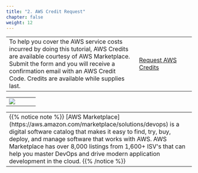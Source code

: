```yaml
---
title: "2. AWS Credit Request"
chapter: false
weight: 12
---
```


<table class="credit" style="width:100%">
<tr class="credit">
  <td class="credit" style="width:70%">To help you cover the AWS service costs incurred by doing this tutorial,
AWS Credits are available courtesy of AWS Marketplace. Submit the form and you
will receive a confirmation email with an AWS Credit Code. Credits are 
available while supplies last.
  
  </td>

  <td class="credit" style="width:30%"> <a href="https://pages.awscloud.com/awsmp-wsm-dev-workshop-series-credit-request.html?trk=lab_synk" target="_blank" class="credit-btn">Request AWS Credits</a>  </td>
</tr>
</table>

<table class="credit" style="width:100%">
<tr class="credit">
  <td class="credit" style="width:40%"> 
      <a href="https://aws.amazon.com/marketplace/pp/prodview-gdkas64v7dops?trk=el_a134p000003yrYeAAI&trkCampaign=AWSMP_pdp_dev_x_dg&sc_channel=el&sc_campaign=el_awsmp_mult&sc_outcome=Marketplace" target="_blank"><img src="/images/snyk-available-in-aws-marketplace-bage.png"></a>
  </td>

  <td class="credit" style="width:60%">

  </td>

</tr>
</table>


<table class="credit">
<tr class="credit"><td class="credit" style="width:100%">
{{% notice note %}}
[AWS Marketplace](https://aws.amazon.com/marketplace/solutions/devops) is a digital software catalog that makes it easy to find, try, buy, deploy, and manage 
software that works with AWS. AWS Marketplace has over 8,000 listings from 1,600+ ISV's that can
help you master DevOps and drive modern application development in the cloud.
{{% /notice %}}
</td></tr>
</table>

